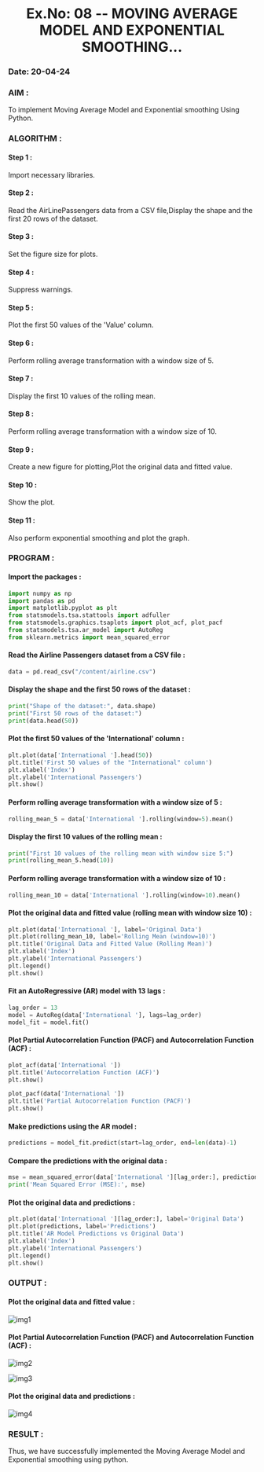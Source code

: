 <H1 ALIGN =CENTER> Ex.No: 08 --  MOVING AVERAGE MODEL AND EXPONENTIAL SMOOTHING... </H1>

### Date: 20-04-24

### AIM :

To implement Moving Average Model and Exponential smoothing Using Python.

### ALGORITHM :

#### Step 1 :

Import necessary libraries.

#### Step 2 :

Read the AirLinePassengers data from a CSV file,Display the shape and the first 20 rows of the dataset.

#### Step 3 :

Set the figure size for plots.

#### Step 4 :

Suppress warnings.

#### Step 5 :

Plot the first 50 values of the 'Value' column.

#### Step 6 :

Perform rolling average transformation with a window size of 5.

#### Step 7 :

Display the first 10 values of the rolling mean.

#### Step 8 :

Perform rolling average transformation with a window size of 10.

#### Step 9 :

Create a new figure for plotting,Plot the original data and fitted value.

#### Step 10 :

Show the plot.

#### Step 11 :

Also perform exponential smoothing and plot the graph.
    
### PROGRAM :

#### Import the packages :

```python
import numpy as np
import pandas as pd
import matplotlib.pyplot as plt
from statsmodels.tsa.stattools import adfuller
from statsmodels.graphics.tsaplots import plot_acf, plot_pacf
from statsmodels.tsa.ar_model import AutoReg
from sklearn.metrics import mean_squared_error
```

#### Read the Airline Passengers dataset from a CSV file :

```python
data = pd.read_csv("/content/airline.csv")
```

#### Display the shape and the first 50 rows of the dataset :

```python 
print("Shape of the dataset:", data.shape)
print("First 50 rows of the dataset:")
print(data.head(50))
```

#### Plot the first 50 values of the 'International' column :

```python
plt.plot(data['International '].head(50))
plt.title('First 50 values of the "International" column')
plt.xlabel('Index')
plt.ylabel('International Passengers')
plt.show()
```

#### Perform rolling average transformation with a window size of 5 :

```python
rolling_mean_5 = data['International '].rolling(window=5).mean()
```

#### Display the first 10 values of the rolling mean :

```python
print("First 10 values of the rolling mean with window size 5:")
print(rolling_mean_5.head(10))
```

#### Perform rolling average transformation with a window size of 10 :

```python
rolling_mean_10 = data['International '].rolling(window=10).mean()
```

#### Plot the original data and fitted value (rolling mean with window size 10) :

```python
plt.plot(data['International '], label='Original Data')
plt.plot(rolling_mean_10, label='Rolling Mean (window=10)')
plt.title('Original Data and Fitted Value (Rolling Mean)')
plt.xlabel('Index')
plt.ylabel('International Passengers')
plt.legend()
plt.show()
```

#### Fit an AutoRegressive (AR) model with 13 lags :

```python
lag_order = 13
model = AutoReg(data['International '], lags=lag_order)
model_fit = model.fit()
```

#### Plot Partial Autocorrelation Function (PACF) and Autocorrelation Function (ACF) :

```python
plot_acf(data['International '])
plt.title('Autocorrelation Function (ACF)')
plt.show()

plot_pacf(data['International '])
plt.title('Partial Autocorrelation Function (PACF)')
plt.show()
```

#### Make predictions using the AR model :

```python
predictions = model_fit.predict(start=lag_order, end=len(data)-1)
```

#### Compare the predictions with the original data :

```python
mse = mean_squared_error(data['International '][lag_order:], predictions)
print('Mean Squared Error (MSE):', mse)
```

#### Plot the original data and predictions :

```python
plt.plot(data['International '][lag_order:], label='Original Data')
plt.plot(predictions, label='Predictions')
plt.title('AR Model Predictions vs Original Data')
plt.xlabel('Index')
plt.ylabel('International Passengers')
plt.legend()
plt.show()
```

### OUTPUT :

#### Plot the original data and fitted value :

![img1](https://github.com/anto-richard/TSA_EXP8/assets/93427534/e4d1545b-5813-4e1e-8116-fde82c6f002d)

#### Plot Partial Autocorrelation Function (PACF) and Autocorrelation Function (ACF) :

![img2](https://github.com/anto-richard/TSA_EXP8/assets/93427534/c1f95c27-d035-4677-82f7-f9a79784e14e)

![img3](https://github.com/anto-richard/TSA_EXP8/assets/93427534/5a9c9016-5c42-48c5-88da-cf9e3999f519)

#### Plot the original data and predictions :

![img4](https://github.com/anto-richard/TSA_EXP8/assets/93427534/9b67d3aa-4ca2-4174-b591-a17ecb1ea76a)

### RESULT :

Thus, we have successfully implemented the Moving Average Model and Exponential smoothing using python.

